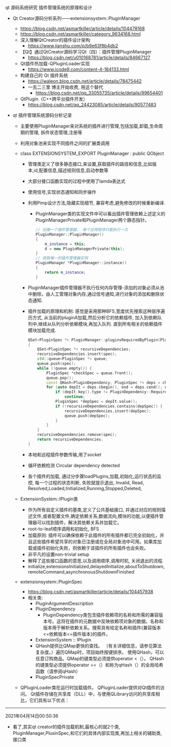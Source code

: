qt 源码系统研究 插件管理系统的原理和设计

- Qt Creator源码分析系列——extensionsystem::PluginManager

  - https://blog.csdn.net/asmartkiller/article/details/104478168
  - https://blog.csdn.net/asmartkiller/category_9634168.html
  - 深入理解QtCreator的插件设计架构
    - https://www.jianshu.com/p/b9e63f8b4db2
  - 【Qt】通过QtCreator源码学习Qt（四）：插件管理PluginManager
    - https://blog.csdn.net/u010168781/article/details/84667127
  - Qt插件热加载-QPluginLoader实现
    - https://www.icode9.com/content-4-184133.html
  - 构建自己的 Qt 插件系统
    - https://waleon.blog.csdn.net/article/details/78475442
    - 一去二三里 博主开始收费, 用这个替代
      - https://blog.csdn.net/qq_33055735/article/details/99654401
  - QtPlugin（C++跨平台插件开发）
    - https://blog.csdn.net/qq_24423085/article/details/90577483

- qt 插件管理系统源码分析记录

  - 主要使用PluginManager来对系统的插件进行管理,包括加载,卸载,生命周期的管理, 拆件状态管理,注册等

  - 利用对象池来实现不同插件之间的扩展类调用

  - class EXTENSIONSYSTEM_EXPORT PluginManager : public QObject

    - 管理类定义了很多静态接口,来设置,获取插件的路径和信息,比如版本,id,配置信息,描述规则信息,启动参数等

    - 大部分接口函数实现的过程中使用了lamda表达式

    - 使用信号,实现状态通知和同步操作

    - 利用Pimp设计方法,隐藏实现细节, 兼容考虑,避免修改的时候重新编译. 

      - PluginManager类的实现文件中可以看出插件管理依赖上述定义的PluginManagerPrivate和PluginManager两个静态指针。

        ```c++
        // 创建一个插件管理器， 每个应用程序只能执行一次
        PluginManager::PluginManager()
        {
            m_instance = this;
            d = new PluginManagerPrivate(this);
        }
        // 获取唯一的插件管理器实例
        PluginManager *PluginManager::instance()
        {
            return m_instance;
        }
        
        ```

    - PluginManager插件管理器不执行任何内存管理-添加的对象必须从池中删除，由人工管理对象内存,通过信号通知,进行对象的添加和删除状态通知.

    - 插件加载的原理和机制: 感觉是采用那种BFS,宽度优先搜索这种层序遍历方式, 从当前的pluginA加载,然后分析它的依赖插件, 加入到依赖队列中,继续从队列分析依赖模块,再加入队列. 直到所有相关的依赖插件模块加载完成.

      ```c++
      QSet<PluginSpec *> PluginManager::pluginsRequiredByPlugin(PluginSpec *spec)
      {
          QSet<PluginSpec *> recursiveDependencies;
          recursiveDependencies.insert(spec);
          std::queue<PluginSpec *> queue;
          queue.push(spec);
          while (!queue.empty()) {
              PluginSpec *checkSpec = queue.front();
              queue.pop();
              const QHash<PluginDependency, PluginSpec *> deps = checkSpec->dependencySpecs();
              for (auto depIt = deps.cbegin(), end = deps.cend(); depIt != end; ++depIt) {
                  if (depIt.key().type != PluginDependency::Required)
                      continue;
                  PluginSpec *depSpec = depIt.value();
                  if (!recursiveDependencies.contains(depSpec)) {
                      recursiveDependencies.insert(depSpec);
                      queue.push(depSpec);
                  }
              }
          }
          recursiveDependencies.remove(spec);
          return recursiveDependencies;
      }
      
      ```

    - 本地和远程插件参数传输,用了socket

    - 循环依赖检测 Circular dependency detected

    - 各个插件的加载, 通过分步骤loadPlugins,加载,初始化,运行状态的监控, 每一个过程的状态判断, 失败就提示退出, Invalid, Read, Resolved,Loaded,Initialized,Running,Stopped,Deleted,

  - ExtensionSystem::IPlugin类

    - 作为所有自定义插件的基类,定义了公共基础接口, 并通过对应的规则描述文件,或者配置文件,确定依赖关系,数据流向,模块的功能,以便插件管理器可以找到插件，解决其依赖关系并加载它。
    - root-to-leaf顺序调用和初始化, BFS
    - 加载原则: 插件可以确保依赖于此插件的所有插件都已完全初始化，并且这些插件希望共享的对象已注册或在全局对象池中可用。如果库加载或插件初始化失败，则依赖于该插件的所有插件也会失败。
    - 非平凡的设置non-trivial setup
    - 解释了这些接口函数的意思,以及调用顺序,调用时机, 关闭退出的流程.
    - initialize,extensionsInitialized,delayedInitialize,aboutToShutdown,remoteCommand,asynchronousShutdownFinished

  - extensionsystem::PluginSpec

    - https://blog.csdn.net/asmartkiller/article/details/104457938
    - 相关类:
      - PluginArgumentDescription
      - PluginDependency
        - PluginDependency类包含插件依赖项的名称和所需的兼容版本号。这将在插件的元数据中反映依赖项对象的数据。名称和版本用于解析依赖关系。搜索具有给定名称和插件{兼容版本<=依赖版本<=插件版本}的插件。
      - ExtensionSystem :: IPlugin
      - QHash提供比QMap更快的查找。 （有关详细信息，请参见算法复杂度。）遍历QMap时，项目始终按键排序。 使用QHash，可以任意订购商品。QMap的键类型必须提供operator <（）。 QHash的键类型必须提供operator ==（）和称为qHash（）的全局哈希函数（请参阅qHash）
      - PluginSpecPrivate

  - QPluginLoader类在运行时加载插件。 QPluginLoader提供对Qt插件的访问。 Qt插件存储在共享库（DLL）中，与使用QLibrary访问的共享库相比，它们具有以下优点：



---

2021年04月14日00:50:36

- 看了,其实qt creator的插件加载机制,最核心的就2个类, PluginManager,PlusinSpec,和它们的具体内部实现类,再加上相关的辅助类,接口类